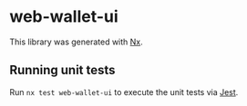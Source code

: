 # web-wallet-ui

This library was generated with [Nx](https://nx.dev).

## Running unit tests

Run `nx test web-wallet-ui` to execute the unit tests via [Jest](https://jestjs.io).
